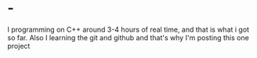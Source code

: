 # -
I programming on C++ around 3-4 hours of real time, and that is what i got so far. Also I learning the git and github and that's why I'm posting this one project
